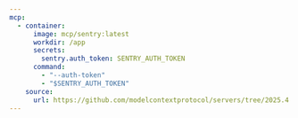 ```yaml
---
mcp:
  - container:
      image: mcp/sentry:latest
      workdir: /app
      secrets:
        sentry.auth_token: SENTRY_AUTH_TOKEN
      command:
        - "--auth-token"
        - "$SENTRY_AUTH_TOKEN"
    source:
      url: https://github.com/modelcontextprotocol/servers/tree/2025.4.6/src/sentry
---
```

